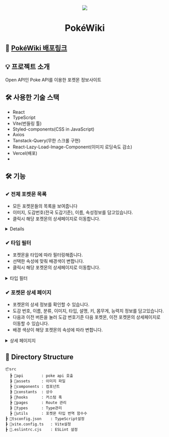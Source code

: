 <div align="center">
 <img src="https://pok-wiki.vercel.app/assets/pokewiki-Ds_gndIL.png"/>
  <h1>PokéWiki</h1>
</div>

## 📎 [PokéWiki 배포링크](https://pok-wiki.vercel.app/)


## 💡 프로젝트 소개
Open API인 Poke API를 이용한 포켓몬 정보사이트


## 🛠 사용한 기술 스택

- React
- TypeScript
- Vite(번들링 툴)
- Styled-components(CSS in JavaScript)
- Axios
- Tanstack-Query(무한 스크롤 구현)
- React-Lazy-Load-Image-Component(이미지 로딩속도 감소)
- Vercel(배포)
- 
## 🛠 기능
### ✔︎ 전체 포켓몬 목록 
- 모든 포켓몬들의 목록을 보여줍니다
- 이미지, 도감번호(전국 도감기준), 이름, 속성정보를 담고있습니다.
- 클릭시 해당 포켓몬의 상세페이지로 이동합니다.
<details markdown="1">
<!-- <summary>전체 포켓몬 목록</summary>
  <img width="1000" src="https://velog.velcdn.com/images/geun99/post/a3bece06-a75b-4170-ad08-2e906f71fc75/image.gif">
  <img width="300" src="https://velog.velcdn.com/images/geun99/post/9861abd2-0436-482d-b52f-e3255c1b284c/image.gif"> -->
</details>

### ✔︎ 타입 필터
- 포켓몬을 타입에 따라 필터링해줍니다.
- 선택한 속성에 맞춰 배경색이 변합니다.
- 클릭시 해당 포켓몬의 상세페이지로 이동합니다.
<details markdown="1">
<summary>타입 필터</summary>
<!--   <img width="1000" src="https://velog.velcdn.com/images/geun99/post/8af72c97-a5d4-4bbd-b2cb-0fc5d099d600/image.png"> -->
  
</details>

### ✔︎ 포켓몬 상세 페이지
- 포켓몬의 상세 정보를 확인할 수 있습니다.
- 도감 번호, 이름, 분류, 이미지, 타입, 설명, 키, 몸무게, 능력치 정보를 담고있습니다.
- 다음과 이전 버튼을 눌러 도감 번호기준 다음 포켓몬, 이전 포켓몬의 상세페이지로 이동할 수 있습니다.
- 배경 색상이 해당 포켓몬의 속성에 따라 변합니다.
<details markdown="1">
<summary>상세 페이지지</summary>
<!--   <img width="1200" src="https://velog.velcdn.com/images/geun99/post/dbaa27e2-c638-4d2a-8069-fa64d1c0993d/image.gif"> -->
</details>


## 📁 Directory Structure
```
📦src
  ┣ 📂api		: poke api 호출
  ┣ 📂assets		: 이미지 파일
  ┣ 📂components	: 컴포넌트
  ┣ 📂constants	: 상수
  ┣ 📂hooks		: 커스텀 훅
  ┣ 📂pages		: Route 관리
  ┣ 📂types		: Type관리
  ┣ 📂utils		: 포켓몬 타입 번역 함수수
┣ 📜tsconfig.json	: TypeScript설정
┣ 📜vite.config.ts	: Vite설정
┣ 📜.eslintrc.cjs 	: ESLint 설정
```


